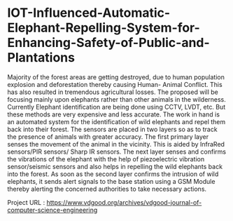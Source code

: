 # IOT-Influenced-Automatic-Elephant-Repelling-System-for-Enhancing-Safety-of-Public-and-Plantations
Majority of the forest areas are getting destroyed, due to human population explosion and deforestation thereby causing Human- Animal Conflict. This has also resulted in tremendous agricultural losses. The proposed will be focusing mainly upon elephants rather than other animals in the wilderness. Currently Elephant identification are being done using CCTV, LVDT, etc. But these methods are very expensive and less accurate. The work in hand is an automated system for the identification of wild elephants and repel them back into their forest. The sensors are placed in two layers so as to track the presence of animals with greater accuracy. The first primary layer senses the movement of the animal in the vicinity. This is aided by InfraRed sensors/PIR sensors/ Sharp IR sensors. The next layer senses and confirms the vibrations of the elephant with the help of piezoelectric vibration sensor/seismic sensors and also helps in repelling the wild elephants back into the forest. As soon as the second layer confirms the intrusion of wild elephants, it sends alert signals to the base station using a GSM Module thereby alerting the concerned authorities to take necessary actions.

Project URL : https://www.vdgood.org/archives/vdgood-journal-of-computer-science-engineering
